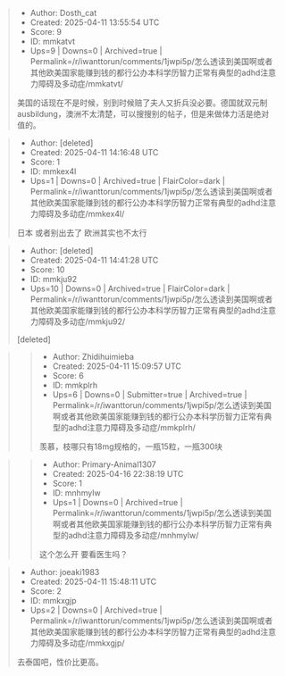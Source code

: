 > - Author: Dosth_cat
> - Created: 2025-04-11 13:55:54 UTC
> - Score: 9
> - ID: mmkatvt
> - Ups=9 | Downs=0 | Archived=true | Permalink=/r/iwanttorun/comments/1jwpi5p/怎么透读到美国啊或者其他欧美国家能赚到钱的都行公办本科学历智力正常有典型的adhd注意力障碍及多动症/mmkatvt/
>
> 美国的话现在不是时候，别到时候赔了夫人又折兵没必要。德国就双元制ausbildung，澳洲不太清楚，可以搜搜别的帖子，但是来做体力活是绝对值的。

> - Author: [deleted]
> - Created: 2025-04-11 14:16:48 UTC
> - Score: 1
> - ID: mmkex4l
> - Ups=1 | Downs=0 | Archived=true | FlairColor=dark | Permalink=/r/iwanttorun/comments/1jwpi5p/怎么透读到美国啊或者其他欧美国家能赚到钱的都行公办本科学历智力正常有典型的adhd注意力障碍及多动症/mmkex4l/
>
> 日本 或者别出去了 欧洲其实也不太行

> - Author: [deleted]
> - Created: 2025-04-11 14:41:28 UTC
> - Score: 10
> - ID: mmkju92
> - Ups=10 | Downs=0 | Archived=true | FlairColor=dark | Permalink=/r/iwanttorun/comments/1jwpi5p/怎么透读到美国啊或者其他欧美国家能赚到钱的都行公办本科学历智力正常有典型的adhd注意力障碍及多动症/mmkju92/
>
> [deleted]

>> - Author: Zhidihuimieba
>> - Created: 2025-04-11 15:09:57 UTC
>> - Score: 6
>> - ID: mmkplrh
>> - Ups=6 | Downs=0 | Submitter=true | Archived=true | Permalink=/r/iwanttorun/comments/1jwpi5p/怎么透读到美国啊或者其他欧美国家能赚到钱的都行公办本科学历智力正常有典型的adhd注意力障碍及多动症/mmkplrh/
>>
>> 羡慕，枝哪只有18mg规格的，一瓶15粒，一瓶300块

>> - Author: Primary-Animal1307
>> - Created: 2025-04-16 22:38:19 UTC
>> - Score: 1
>> - ID: mnhmylw
>> - Ups=1 | Downs=0 | Archived=true | Permalink=/r/iwanttorun/comments/1jwpi5p/怎么透读到美国啊或者其他欧美国家能赚到钱的都行公办本科学历智力正常有典型的adhd注意力障碍及多动症/mnhmylw/
>>
>> 这个怎么开 要看医生吗？

> - Author: joeaki1983
> - Created: 2025-04-11 15:48:11 UTC
> - Score: 2
> - ID: mmkxgjp
> - Ups=2 | Downs=0 | Archived=true | Permalink=/r/iwanttorun/comments/1jwpi5p/怎么透读到美国啊或者其他欧美国家能赚到钱的都行公办本科学历智力正常有典型的adhd注意力障碍及多动症/mmkxgjp/
>
> 去泰国吧，性价比更高。
